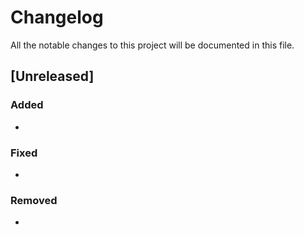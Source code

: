 # Changelog
All the notable changes to this project will be documented in this file.

## [Unreleased]

### Added
- 

### Fixed
- 

### Removed
- 
